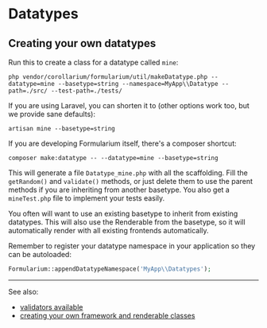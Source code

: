 # Datatypes

## Creating your own datatypes

Run this to create a class for a datatype called `mine`:

`php vendor/corollarium/formularium/util/makeDatatype.php --datatype=mine --basetype=string --namespace=MyApp\\Datatype --path=./src/ --test-path=./tests/`

If you are using Laravel, you can shorten it to (other options work too, but we provide sane defaults):

`artisan mine --basetype=string`

If you are developing Formularium itself, there's a composer shortcut:

`composer make:datatype -- --datatype=mine --basetype=string`

This will generate a file `Datatype_mine.php` with all the scaffolding. Fill the `getRandom()` and `validate()` methods, or just delete them to use the parent methods if you are inheriting from another basetype. You also get a `mineTest.php` file to implement your tests easily.

You often will want to use an existing basetype to inherit from existing datatypes. This will also use the Renderable from the basetype, so it will automatically render with all existing frontends automatically.

Remember to register your datatype namespace in your application so they can be autoloaded:

```php
Formularium::appendDatatypeNamespace('MyApp\\Datatypes');
```

---

See also:

- [validators available](basevalidator.md)
- [creating your own framework and renderable classes](frontend.md)
